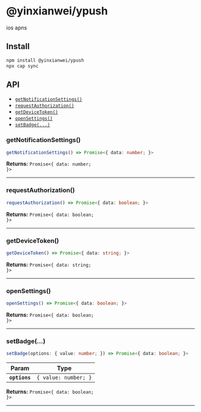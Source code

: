 # @yinxianwei/ypush

ios apns

## Install

```bash
npm install @yinxianwei/ypush
npx cap sync
```

## API

<docgen-index>

* [`getNotificationSettings()`](#getnotificationsettings)
* [`requestAuthorization()`](#requestauthorization)
* [`getDeviceToken()`](#getdevicetoken)
* [`openSettings()`](#opensettings)
* [`setBadge(...)`](#setbadge)

</docgen-index>

<docgen-api>
<!--Update the source file JSDoc comments and rerun docgen to update the docs below-->

### getNotificationSettings()

```typescript
getNotificationSettings() => Promise<{ data: number; }>
```

**Returns:** <code>Promise&lt;{ data: number; }&gt;</code>

--------------------


### requestAuthorization()

```typescript
requestAuthorization() => Promise<{ data: boolean; }>
```

**Returns:** <code>Promise&lt;{ data: boolean; }&gt;</code>

--------------------


### getDeviceToken()

```typescript
getDeviceToken() => Promise<{ data: string; }>
```

**Returns:** <code>Promise&lt;{ data: string; }&gt;</code>

--------------------


### openSettings()

```typescript
openSettings() => Promise<{ data: boolean; }>
```

**Returns:** <code>Promise&lt;{ data: boolean; }&gt;</code>

--------------------


### setBadge(...)

```typescript
setBadge(options: { value: number; }) => Promise<{ data: boolean; }>
```

| Param         | Type                            |
| ------------- | ------------------------------- |
| **`options`** | <code>{ value: number; }</code> |

**Returns:** <code>Promise&lt;{ data: boolean; }&gt;</code>

--------------------

</docgen-api>
